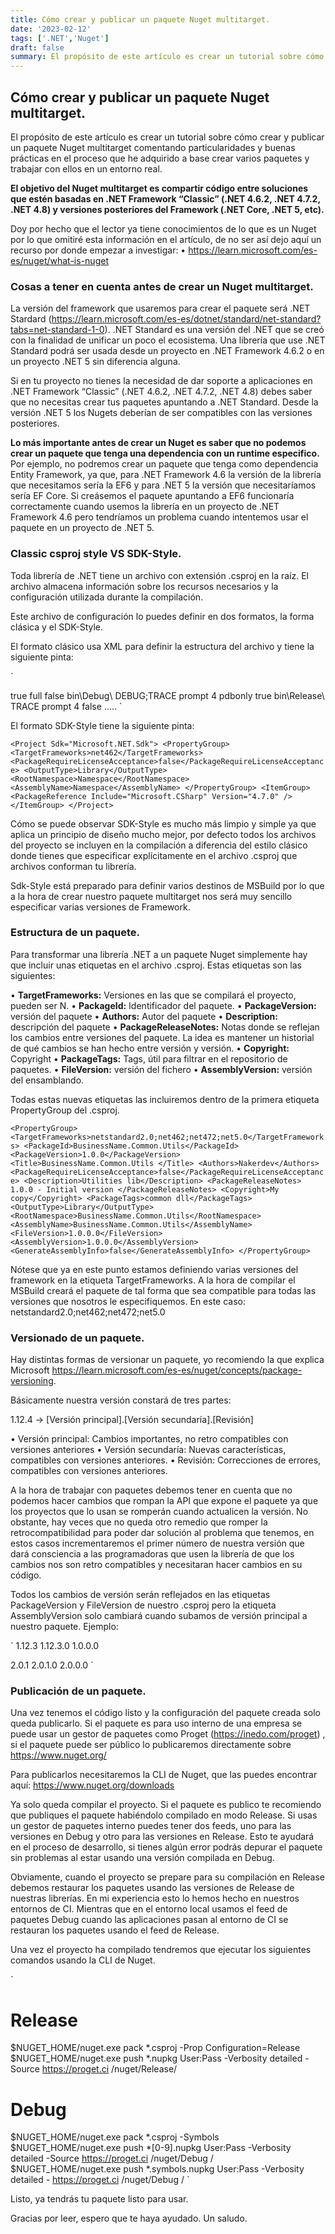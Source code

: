 ```yaml
---
title: Cómo crear y publicar un paquete Nuget multitarget.
date: '2023-02-12'
tags: ['.NET','Nuget']
draft: false
summary: El propósito de este artículo es crear un tutorial sobre cómo crear y publicar un paquete Nuget multitarget comentando particularidades y buenas prácticas en el proceso que he adquirido a base crear varios paquetes y trabajar con ellos en un entorno real.
---
```


## Cómo crear y publicar un paquete Nuget multitarget.

El propósito de este artículo es crear un tutorial sobre cómo crear y publicar un paquete Nuget multitarget comentando particularidades y buenas prácticas en el proceso que he adquirido a base crear varios paquetes y trabajar con ellos en un entorno real.

**El objetivo del Nuget multitarget es compartir código entre soluciones que estén basadas en .NET Framework “Classic” (.NET 4.6.2, .NET 4.7.2, .NET 4.8) y versiones posteriores del Framework (.NET Core, .NET 5, etc).**

Doy por hecho que el lector ya tiene conocimientos de lo que es un Nuget por lo que omitiré esta información en el artículo, de no ser así dejo aquí un recurso por donde empezar a investigar:
•	https://learn.microsoft.com/es-es/nuget/what-is-nuget

### Cosas a tener en cuenta antes de crear un Nuget multitarget.

La versión del framework que usaremos para crear el paquete será .NET Stardard (https://learn.microsoft.com/es-es/dotnet/standard/net-standard?tabs=net-standard-1-0). .NET Standard es una versión del .NET que se creó con la finalidad de unificar un poco el ecosistema. Una librería que use .NET Standard podrá ser usada desde un proyecto en .NET Framework 4.6.2 o en un proyecto .NET 5 sin diferencia alguna.

Si en tu proyecto no tienes la necesidad de dar soporte a aplicaciones en .NET Framework “Classic” (.NET 4.6.2, .NET 4.7.2, .NET 4.8) debes saber que no necesitas crear tus paquetes apuntando a .NET Standard. Desde la versión .NET 5 los Nugets deberían de ser compatibles con las versiones posteriores.

**Lo más importante antes de crear un Nuget es saber que no podemos crear un paquete que tenga una dependencia con un runtime especifico.** Por ejemplo, no podremos crear un paquete que tenga como dependencia Entity Framework, ya que, para .NET Framework 4.6 la versión de la librería que necesitamos sería la EF6 y para .NET 5 la versión que necesitaríamos sería EF Core. Si creásemos el paquete apuntando a EF6 funcionaría correctamente cuando usemos la librería en un proyecto de .NET Framework 4.6 pero tendríamos un problema cuando intentemos usar el paquete en un proyecto de .NET 5.

### Classic csproj style VS SDK-Style.

Toda librería de .NET tiene un archivo con extensión .csproj en la raíz. El archivo almacena información sobre los recursos necesarios y la configuración utilizada durante la compilación.

Este archivo de configuración lo puedes definir en dos formatos, la forma clásica y el SDK-Style. 

El formato clásico usa XML para definir la estructura del archivo y tiene la siguiente pinta:


`
<?xml version="1.0" encoding="utf-8"?>
<Project ToolsVersion="15.0" xmlns="http://schemas.microsoft.com/developer/msbuild/2003">
  <Import Pro-ject="$(MSBuildExtensionsPath)\$(MSBuildToolsVersion)\Microsoft.Common.props" Condi-tion="Exists('$(MSBuildExtensionsPath)\$(MSBuildToolsVersion)\Microsoft.Common.props')" />
  <PropertyGroup Condition=" '$(Configuration)|$(Platform)' == 'Debug|AnyCPU' ">
    <DebugSymbols>true</DebugSymbols>
    <DebugType>full</DebugType>
    <Optimize>false</Optimize>
    <OutputPath>bin\Debug\</OutputPath>
    <DefineConstants>DEBUG;TRACE</DefineConstants>
    <ErrorReport>prompt</ErrorReport>
    <WarningLevel>4</WarningLevel>
  </PropertyGroup>
  <PropertyGroup Condition=" '$(Configuration)|$(Platform)' == 'Re-lease|AnyCPU' ">
    <DebugType>pdbonly</DebugType>
    <Optimize>true</Optimize>
    <OutputPath>bin\Release\</OutputPath>
    <DefineConstants>TRACE</DefineConstants>
    <ErrorReport>prompt</ErrorReport>
    <WarningLevel>4</WarningLevel>
  </PropertyGroup>
  <PropertyGroup>
    <SignAssembly>false</SignAssembly>
  </PropertyGroup>
  <PropertyGroup>
    <AssemblyOriginatorKeyFile>
    </AssemblyOriginatorKeyFile>
  </PropertyGroup>
  <ItemGroup>
    <Reference Include="System" />
    <Reference Include="System.Configuration" />
    <Reference Include="System.Core" />
  </ItemGroup>
  <ItemGroup>
    <Compile Include="Class1.cs" />
    <Compile Include="Class2.cs" />
    …..
  </ItemGroup>
  <ItemGroup>
     <PackageReference Include="Microsoft.CSharp" Version="4.7.0" />
  </ItemGroup>
  <Import Project="$(MSBuildToolsPath)\Microsoft.CSharp.targets" />
</Project>
`

El formato SDK-Style tiene la siguiente pinta:

`
<Project Sdk="Microsoft.NET.Sdk">
  <PropertyGroup>
    <TargetFrameworks>net462</TargetFrameworks>
    <PackageRequireLicenseAcceptance>false</PackageRequireLicenseAcceptance>
    <OutputType>Library</OutputType>
    <RootNamespace>Namespace</RootNamespace>
    <AssemblyName>Namespace</AssemblyName>
  </PropertyGroup>
  <ItemGroup>
    <PackageReference Include="Microsoft.CSharp" Version="4.7.0" />
  </ItemGroup>
</Project>
`

Cómo se puede observar SDK-Style es mucho más limpio y simple ya que aplica un principio de diseño mucho mejor, por defecto todos los archivos del proyecto se incluyen en la compilación a diferencia del estilo clásico donde tienes que especificar explícitamente en el archivo .csproj que archivos conforman tu librería.

Sdk-Style está preparado para definir varios destinos de MSBuild por lo que a la hora de crear nuestro paquete multitarget nos será muy sencillo especificar varias versiones de Framework.

### Estructura de un paquete.

Para transformar una librería .NET a un paquete Nuget simplemente hay que incluir unas etiquetas en el archivo .csproj. Estas etiquetas son las siguientes:

•	**TargetFrameworks:** Versiones en las que se compilará el proyecto, pueden ser N.
•	**PackageId:** Identificador del paquete.
•	**PackageVersion:** versión del paquete
•	**Authors:** Autor del paquete
•	**Description:** descripción del paquete
•	**PackageReleaseNotes:** Notas donde se reflejan los cambios entre versiones del paquete. La idea es mantener un historial de qué cambios se han hecho entre versión y versión.
•	**Copyright:** Copyright
•	**PackageTags:** Tags, útil para filtrar en el repositorio de paquetes.
•	**FileVersion:** versión del fichero 
•	**AssemblyVersion:** versión del ensamblando.

Todas estas nuevas etiquetas las incluiremos dentro de la primera etiqueta PropertyGroup del .csproj.

`
<PropertyGroup>
    <TargetFrameworks>netstandard2.0;net462;net472;net5.0</TargetFrameworks>
    <PackageId>BusinessName.Common.Utils</PackageId>
    <PackageVersion>1.0.0</PackageVersion>
    <Title>BusinessName.Common.Utils </Title>
    <Authors>Nakerdev</Authors>
    <PackageRequireLicenseAcceptance>false</PackageRequireLicenseAcceptance>
    <Description>Utilities lib</Description>
    <PackageReleaseNotes>
        1.0.0
        - Initial version
    </PackageReleaseNotes>
    <Copyright>My copy</Copyright>
    <PackageTags>common dll</PackageTags>
    <OutputType>Library</OutputType>
    <RootNamespace>BusinessName.Common.Utils</RootNamespace>
    <AssemblyName>BusinessName.Common.Utils</AssemblyName>
    <FileVersion>1.0.0.0</FileVersion>
    <AssemblyVersion>1.0.0.0</AssemblyVersion>
    <GenerateAssemblyInfo>false</GenerateAssemblyInfo>
  </PropertyGroup>
`

Nótese que ya en este punto estamos definiendo varias versiones del framework en la etiqueta TargetFrameworks. A la hora de compilar el MSBuild creará el paquete de tal forma que sea compatible para todas las versiones que nosotros le especifiquemos. En este caso: netstandard2.0;net462;net472;net5.0

### Versionado de un paquete.

Hay distintas formas de versionar un paquete, yo recomiendo la que explica Microsoft https://learn.microsoft.com/es-es/nuget/concepts/package-versioning.

Básicamente nuestra versión constará de tres partes:

1.12.4 -> [Versión principal].[Versión secundaría].[Revisión]

•	Versión principal: Cambios importantes, no retro compatibles con versiones anteriores
•	Versión secundaría: Nuevas características, compatibles con versiones anteriores.
•	Revisión: Correcciones de errores, compatibles con versiones anteriores.

A la hora de trabajar con paquetes debemos tener en cuenta que no podemos hacer cambios que rompan la API que expone el paquete ya que los proyectos que lo usan se romperán cuando actualicen la versión. No obstante, hay veces que no queda otro remedio que romper la retrocompatibilidad para poder dar solución al problema que tenemos, en estos casos incrementaremos el primer número de nuestra versión que dará consciencia a las programadoras que usen la librería de que los cambios nos son retro compatibles y necesitaran hacer cambios en su código.

Todos los cambios de versión serán reflejados en las etiquetas PackageVersion y FileVersion de nuestro .csproj pero la etiqueta AssemblyVersion solo cambiará cuando subamos de versión principal a nuestro paquete. Ejemplo:

`
<PackageVersion>1.12.3</PackageVersion>
<FileVersion>1.12.3.0</FileVersion>
<AssemblyVersion>1.0.0.0</AssemblyVersion>

<PackageVersion>2.0.1</PackageVersion>
<FileVersion>2.0.1.0</FileVersion>
<AssemblyVersion>2.0.0.0</AssemblyVersion>
`

### Publicación de un paquete.

Una vez tenemos el código listo y la configuración del paquete creada solo queda publicarlo. Si el paquete es para uso interno de una empresa se puede usar un gestor de paquetes como Proget (https://inedo.com/proget) , si el paquete puede ser público lo publicaremos directamente sobre https://www.nuget.org/ 

Para publicarlos necesitaremos la CLI de Nuget, que las puedes encontrar aquí: https://www.nuget.org/downloads

Ya solo queda compilar el proyecto. Si el paquete es publico te recomiendo que publiques el paquete habiéndolo compilado en modo Release. Si usas un gestor de paquetes interno puedes tener dos feeds, uno para las versiones en Debug y otro para las versiones en Release. Esto te ayudará en el proceso de desarrollo, si tienes algún error podrás depurar el paquete sin problemas al estar usando una versión compilada en Debug. 

Obviamente, cuando el proyecto se prepare para su compilación en Release debemos restaurar los paquetes usando las versiones de Release de nuestras librerías. En mi experiencia esto lo hemos hecho en nuestros entornos de CI. Mientras que en el entorno local usamos el feed de paquetes Debug cuando las aplicaciones pasan al entorno de CI se restauran los paquetes usando el feed de Release.

Una vez el proyecto ha compilado tendremos que ejecutar los siguientes comandos usando la CLI de Nuget.

`
# Release
$NUGET_HOME/nuget.exe pack *.csproj -Prop Configuration=Release
$NUGET_HOME/nuget.exe push *.nupkg User:Pass -Verbosity detailed -Source https://proget.ci /nuget/Release/

# Debug
$NUGET_HOME/nuget.exe pack *.csproj -Symbols
$NUGET_HOME/nuget.exe push *[0-9].nupkg User:Pass -Verbosity detailed -Source https://proget.ci /nuget/Debug /
$NUGET_HOME/nuget.exe push *.symbols.nupkg User:Pass -Verbosity detailed - https://proget.ci /nuget/Debug /
`

Listo, ya tendrás tu paquete listo para usar.

Gracias por leer, espero que te haya ayudado.
Un saludo.
